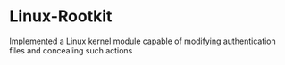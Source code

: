 # Linux-Rootkit
Implemented a Linux kernel module capable of modifying authentication files and concealing such actions

